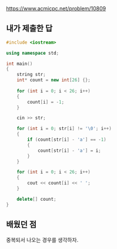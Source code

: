 https://www.acmicpc.net/problem/10809

내가 제출한 답
-------------
```cpp
#include <iostream>

using namespace std;

int main()
{
	string str;
	int* count = new int[26] {};
	
	for (int i = 0; i < 26; i++)
	{
		count[i] = -1;
	}

	cin >> str;

	for (int i = 0; str[i] != '\0'; i++)
	{
		if (count[str[i] - 'a'] == -1)
		{
			count[str[i] - 'a'] = i;
		}
	}

	for (int i = 0; i < 26; i++)
	{
		cout << count[i] << ' ';	
	}

	delete[] count;
}
```

배웠던 점
-------------

중복되서 나오는 경우를 생각하자.
